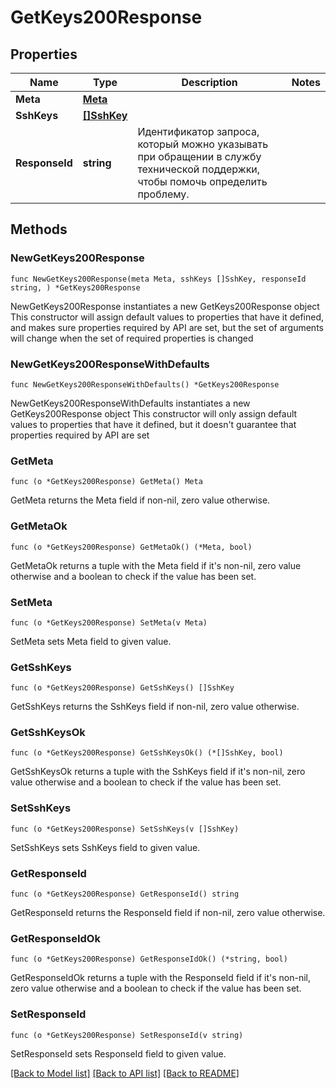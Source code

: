 # GetKeys200Response

## Properties

Name | Type | Description | Notes
------------ | ------------- | ------------- | -------------
**Meta** | [**Meta**](Meta.md) |  | 
**SshKeys** | [**[]SshKey**](SshKey.md) |  | 
**ResponseId** | **string** | Идентификатор запроса, который можно указывать при обращении в службу технической поддержки, чтобы помочь определить проблему. | 

## Methods

### NewGetKeys200Response

`func NewGetKeys200Response(meta Meta, sshKeys []SshKey, responseId string, ) *GetKeys200Response`

NewGetKeys200Response instantiates a new GetKeys200Response object
This constructor will assign default values to properties that have it defined,
and makes sure properties required by API are set, but the set of arguments
will change when the set of required properties is changed

### NewGetKeys200ResponseWithDefaults

`func NewGetKeys200ResponseWithDefaults() *GetKeys200Response`

NewGetKeys200ResponseWithDefaults instantiates a new GetKeys200Response object
This constructor will only assign default values to properties that have it defined,
but it doesn't guarantee that properties required by API are set

### GetMeta

`func (o *GetKeys200Response) GetMeta() Meta`

GetMeta returns the Meta field if non-nil, zero value otherwise.

### GetMetaOk

`func (o *GetKeys200Response) GetMetaOk() (*Meta, bool)`

GetMetaOk returns a tuple with the Meta field if it's non-nil, zero value otherwise
and a boolean to check if the value has been set.

### SetMeta

`func (o *GetKeys200Response) SetMeta(v Meta)`

SetMeta sets Meta field to given value.


### GetSshKeys

`func (o *GetKeys200Response) GetSshKeys() []SshKey`

GetSshKeys returns the SshKeys field if non-nil, zero value otherwise.

### GetSshKeysOk

`func (o *GetKeys200Response) GetSshKeysOk() (*[]SshKey, bool)`

GetSshKeysOk returns a tuple with the SshKeys field if it's non-nil, zero value otherwise
and a boolean to check if the value has been set.

### SetSshKeys

`func (o *GetKeys200Response) SetSshKeys(v []SshKey)`

SetSshKeys sets SshKeys field to given value.


### GetResponseId

`func (o *GetKeys200Response) GetResponseId() string`

GetResponseId returns the ResponseId field if non-nil, zero value otherwise.

### GetResponseIdOk

`func (o *GetKeys200Response) GetResponseIdOk() (*string, bool)`

GetResponseIdOk returns a tuple with the ResponseId field if it's non-nil, zero value otherwise
and a boolean to check if the value has been set.

### SetResponseId

`func (o *GetKeys200Response) SetResponseId(v string)`

SetResponseId sets ResponseId field to given value.



[[Back to Model list]](../README.md#documentation-for-models) [[Back to API list]](../README.md#documentation-for-api-endpoints) [[Back to README]](../README.md)


